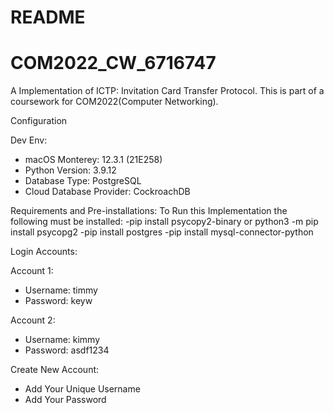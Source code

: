 # README
# COM2022_CW_6716747

A Implementation of ICTP: Invitation Card Transfer Protocol. This is part of a coursework for COM2022(Computer Networking).

Configuration

Dev Env:
- macOS Monterey: 12.3.1 (21E258)
- Python Version: 3.9.12
- Database Type: PostgreSQL
- Cloud Database Provider: CockroachDB

Requirements and Pre-installations:
To Run this Implementation the following must be installed:
-pip install psycopy2-binary or python3 -m pip install psycopg2
-pip install postgres
-pip install mysql-connector-python


Login Accounts:

Account 1:
- Username: timmy
- Password: keyw

Account 2:
- Username: kimmy
- Password: asdf1234

Create New Account:
- Add Your Unique Username
- Add Your Password



